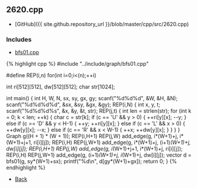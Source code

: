 ## 2620.cpp

- [GitHub]({{ site.github.repository_url }}/blob/master/cpp/src/2620.cpp)

### Includes

- [bfs01.cpp](../include/graph/bfs01)

{% highlight cpp %}
#include "../include/graph/bfs01.cpp"

#define REP(i,n) for(int i=0;i<(n);++i)

int ri[512][512], dw[512][512];
char str[1024];

int main() {
  int H, W, N, sx, sy, gx, gy;
  scanf("%d%d%d", &W, &H, &N);
  scanf("%d%d%d%d", &sx, &sy, &gx, &gy);
  REP(i,N) {
    int x, y, t;
    scanf("%d%d%d%s", &x, &y, &t, str);
    REP(j,t) {
      int len = strlen(str);
      for (int k = 0; k < len; ++k) {
        char c = str[k];
        if (c == 'U' && y > 0) { ++ri[y][x]; --y; }
        else if (c == 'D' && y < H-1) { ++y; ++ri[y][x]; }
        else if (c == 'L' && x > 0) { ++dw[y][x]; --x; }
        else if (c == 'R' && x < W-1) { ++x; ++dw[y][x]; }
      }
    }
  }
  Graph<int> g((H + 1) * (W + 1));
  REP(i,H+1) REP(j,W) add_edge(g, i*(W+1)+j, i*(W+1)+j+1, ri[i][j]);
  REP(i,H) REP(j,W+1) add_edge(g, i*(W+1)+j, (i+1)*(W+1)+j, dw[i][j]);
  REP(i,H+1) REP(j,W) add_edge(g, i*(W+1)+j+1, i*(W+1)+j, ri[i][j]);
  REP(i,H) REP(j,W+1) add_edge(g, (i+1)*(W+1)+j, i*(W+1)+j, dw[i][j]);
  vector<int> d = bfs01(g, sy*(W+1)+sx);
  printf("%d\n", d[gy*(W+1)+gx]);
  return 0;
}
{% endhighlight %}

- [Back](../..)
